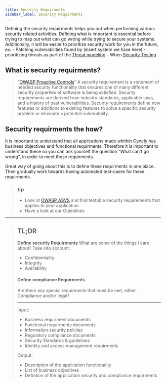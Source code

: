 ```yaml
---
title: Security Requirments
sidebar_label: Security Requirments
---
```


Defining the security requirments helps you out when performing various security related activities. Defining what is important is essential before trying to map out what can go wrong while trying to secure your systems. Additionally, it will be easier to prioritize security work for you in the future, ex: 
    - Patching vulnerabilities found by (insert system we have here)
    - prioritizing threats as part of the [Threat modeling](google.com)
    - When [Security Testing](google.com) 

## What is security requirments? 
> "[OWASP Proactive Controls](https://owasp.org/www-project-proactive-controls/v3/en/c1-security-requirements)"
> A security requirement is a statement of needed security functionality that ensures one of many different security properties of 
> software is being satisfied. Security requirements are derived from industry standards, applicable laws, and a history of past 
> vulnerabilities. Security requirements define new features or additions to existing features to solve a specific security problem or 
> eliminate a potential vulnerability.

## Security requirments the how? 

It is important to understand that all applications made whithin Cyncly has business objectives and functional requirments. Therefore it is important to understand these so you can ask yourself the question "What can't go wrong", in order to meet these requirments. 

Great way of going about this is to define these requirments in one place. Then gradually work towards having automated test-cases for these requirments.

> ### tip
>
>- Look at [OWASP ASVS](https://raw.githubusercontent.com/OWASP/ASVS/v4.0.3/4.0/OWASP%20Application%20Security%20Verification%20Standard%204.0.3-en.pdf) and find testable security requirements that applies to your application
>- Have a look at our Guidelines

---

> ## TL;DR
>
> **Define security Requirments**
> What are some of the things I care about? 
> Take into account: 
> - Confidentiality 
> - Integrity 
> - Availability
> #### Define compliance Requirments 
> Are there any special requirments that must be met, either Compliance and/or legal?
>
> ---
>
> Input: 
> - Business requirment documents
> - Functional requirments documents 
> - Informaiton security policies
> - Regulatory compliance documents 
> - Security Standards & guidelines 
> - Identity and access management requirments 
>
> Output:
> - Description of the application functionality 
> - List of business objectives 
> - Defintion of the application security and compliance requirments
